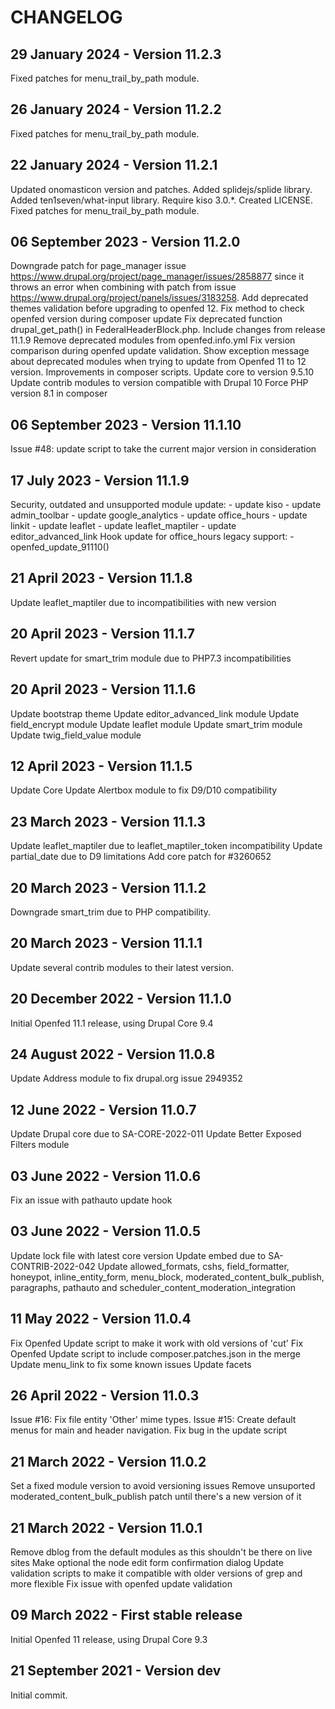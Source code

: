 CHANGELOG
=========

29 January 2024 - Version 11.2.3
------------------------------
  Fixed patches for menu_trail_by_path module.

26 January 2024 - Version 11.2.2
------------------------------
  Fixed patches for menu_trail_by_path module.

22 January 2024 - Version 11.2.1
------------------------------
  Updated onomasticon version and patches.
  Added splidejs/splide library.
  Added ten1seven/what-input library.
  Require kiso 3.0.*.
  Created LICENSE.
  Fixed patches for menu_trail_by_path module.


06 September 2023 - Version 11.2.0
------------------------------
  Downgrade patch for page_manager issue https://www.drupal.org/project/page_manager/issues/2858877 since it throws an error when combining with patch from issue https://www.drupal.org/project/panels/issues/3183258.
  Add deprecated themes validation before upgrading to openfed 12.
  Fix method to check openfed version during composer update
  Fix deprecated function drupal_get_path() in FederalHeaderBlock.php.
  Include changes from release 11.1.9
  Remove deprecated modules from openfed.info.yml
  Fix version comparison during openfed update validation.
  Show exception message about deprecated modules when trying to update from Openfed 11 to 12 version.
  Improvements in composer scripts.
  Update core to version 9.5.10
  Update contrib modules to version compatible with Drupal 10
  Force PHP version 8.1 in composer


06 September 2023 - Version 11.1.10
------------------------------
  Issue #48: update script to take the current major version in consideration

17 July 2023 - Version 11.1.9
------------------------------
  Security, outdated and unsupported module update:
    - update kiso
    - update admin_toolbar
    - update google_analytics
    - update office_hours
    - update linkit
    - update leaflet
    - update leaflet_maptiler
    - update editor_advanced_link
  Hook update for office_hours legacy support:
    - openfed_update_91110()

21 April 2023 - Version 11.1.8
------------------------------
  Update leaflet_maptiler due to incompatibilities with new version

20 April 2023 - Version 11.1.7
------------------------------
  Revert update for smart_trim module due to PHP7.3 incompatibilities

20 April 2023 - Version 11.1.6
------------------------------
  Update bootstrap theme
  Update editor_advanced_link module
  Update field_encrypt module
  Update leaflet module
  Update smart_trim module
  Update twig_field_value module

12 April 2023 - Version 11.1.5
------------------------------
  Update Core
  Update Alertbox module to fix D9/D10 compatibility

23 March 2023 - Version 11.1.3
------------------------------
  Update leaflet_maptiler due to leaflet_maptiler_token incompatibility
  Update partial_date due to D9 limitations
  Add core patch for #3260652

20 March 2023 - Version 11.1.2
------------------------------
  Downgrade smart_trim due to PHP compatibility.

20 March 2023 - Version 11.1.1
------------------------------
  Update several contrib modules to their latest version.

20 December 2022 - Version 11.1.0
------------------------------
  Initial Openfed 11.1 release, using Drupal Core 9.4

24 August 2022 - Version 11.0.8
------------------------------
  Update Address module to fix drupal.org issue 2949352

12 June 2022 - Version 11.0.7
------------------------------
  Update Drupal core due to SA-CORE-2022-011
  Update Better Exposed Filters module

03 June 2022 - Version 11.0.6
------------------------------
  Fix an issue with pathauto update hook

03 June 2022 - Version 11.0.5
------------------------------
  Update lock file with latest core version
  Update embed due to SA-CONTRIB-2022-042
  Update allowed_formats, cshs, field_formatter, honeypot, inline_entity_form, menu_block, moderated_content_bulk_publish, paragraphs, pathauto and scheduler_content_moderation_integration

11 May 2022 - Version 11.0.4
------------------------------
  Fix Openfed Update script to make it work with old versions of 'cut'
  Fix Openfed Update script to include composer.patches.json in the merge
  Update menu_link to fix some known issues
  Update facets

26 April 2022 - Version 11.0.3
------------------------------
  Issue #16: Fix file entity 'Other' mime types.
  Issue #15: Create default menus for main and header navigation.
  Fix bug in the update script

21 March 2022 - Version 11.0.2
------------------------------
  Set a fixed module version to avoid versioning issues
  Remove unsuported moderated_content_bulk_publish patch until there's a new version of it

21 March 2022 - Version 11.0.1
------------------------------
  Remove dblog from the default modules as this shouldn't be there on live sites
  Make optional the node edit form confirmation dialog
  Update validation scripts to make it compatible with older versions of grep and more flexible
  Fix issue with openfed update validation

09 March 2022 - First stable release
------------------------------
  Initial Openfed 11 release, using Drupal Core 9.3

21 September 2021 - Version dev
------------------------------
  Initial commit.
